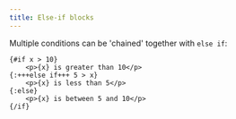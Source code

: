 ```yaml
---
title: Else-if blocks
---
```


Multiple conditions can be 'chained' together with `else if`:

```svelte
{#if x > 10}
	<p>{x} is greater than 10</p>
{:+++else if+++ 5 > x}
	<p>{x} is less than 5</p>
{:else}
	<p>{x} is between 5 and 10</p>
{/if}
```
